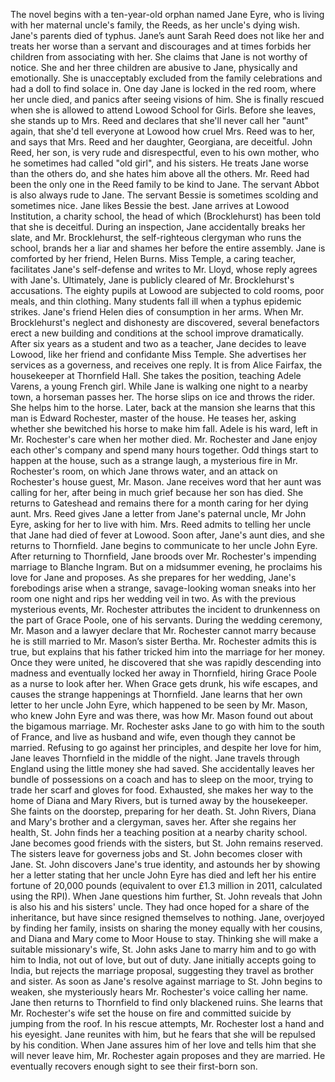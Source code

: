  The novel begins with a ten-year-old orphan named Jane Eyre, who is living with her maternal uncle's family, the Reeds, as her uncle's dying wish. Jane's parents died of typhus. Jane’s aunt Sarah Reed does not like her and treats her worse than a servant and discourages and at times forbids her children from associating with her. She claims that Jane is not worthy of notice. She and her three children are abusive to Jane, physically and emotionally. She is unacceptably excluded from the family celebrations and had a doll to find solace in. One day Jane is locked in the red room, where her uncle died, and panics after seeing visions of him. She is finally rescued when she is allowed to attend Lowood School for Girls. Before she leaves, she stands up to Mrs. Reed and declares that she'll never call her "aunt" again, that she'd tell everyone at Lowood how cruel Mrs. Reed was to her, and says that Mrs. Reed and her daughter, Georgiana, are deceitful. John Reed, her son, is very rude and disrespectful, even to his own mother, who he sometimes had called "old girl", and his sisters. He treats Jane worse than the others do, and she hates him above all the others. Mr. Reed had been the only one in the Reed family to be kind to Jane. The servant Abbot is also always rude to Jane. The servant Bessie is sometimes scolding and sometimes nice. Jane likes Bessie the best. Jane arrives at Lowood Institution, a charity school, the head of which (Brocklehurst) has been told that she is deceitful. During an inspection, Jane accidentally breaks her slate, and Mr. Brocklehurst, the self-righteous clergyman who runs the school, brands her a liar and shames her before the entire assembly. Jane is comforted by her friend, Helen Burns. Miss Temple, a caring teacher, facilitates Jane's self-defense and writes to Mr. Lloyd, whose reply agrees with Jane's. Ultimately, Jane is publicly cleared of Mr. Brocklehurst's accusations. The eighty pupils at Lowood are subjected to cold rooms, poor meals, and thin clothing. Many students fall ill when a typhus epidemic strikes. Jane's friend Helen dies of consumption in her arms. When Mr. Brocklehurst's neglect and dishonesty are discovered, several benefactors erect a new building and conditions at the school improve dramatically. After six years as a student and two as a teacher, Jane decides to leave Lowood, like her friend and confidante Miss Temple. She advertises her services as a governess, and receives one reply. It is from Alice Fairfax, the housekeeper at Thornfield Hall. She takes the position, teaching Adele Varens, a young French girl. While Jane is walking one night to a nearby town, a horseman passes her. The horse slips on ice and throws the rider. She helps him to the horse. Later, back at the mansion she learns that this man is Edward Rochester, master of the house. He teases her, asking whether she bewitched his horse to make him fall. Adele is his ward, left in Mr. Rochester's care when her mother died. Mr. Rochester and Jane enjoy each other's company and spend many hours together. Odd things start to happen at the house, such as a strange laugh, a mysterious fire in Mr. Rochester's room, on which Jane throws water, and an attack on Rochester's house guest, Mr. Mason. Jane receives word that her aunt was calling for her, after being in much grief because her son has died. She returns to Gateshead and remains there for a month caring for her dying aunt. Mrs. Reed gives Jane a letter from Jane's paternal uncle, Mr John Eyre, asking for her to live with him. Mrs. Reed admits to telling her uncle that Jane had died of fever at Lowood. Soon after, Jane's aunt dies, and she returns to Thornfield. Jane begins to communicate to her uncle John Eyre. After returning to Thornfield, Jane broods over Mr. Rochester's impending marriage to Blanche Ingram. But on a midsummer evening, he proclaims his love for Jane and proposes. As she prepares for her wedding, Jane's forebodings arise when a strange, savage-looking woman sneaks into her room one night and rips her wedding veil in two. As with the previous mysterious events, Mr. Rochester attributes the incident to drunkenness on the part of Grace Poole, one of his servants. During the wedding ceremony, Mr. Mason and a lawyer declare that Mr. Rochester cannot marry because he is still married to Mr. Mason’s sister Bertha. Mr. Rochester admits this is true, but explains that his father tricked him into the marriage for her money. Once they were united, he discovered that she was rapidly descending into madness and eventually locked her away in Thornfield, hiring Grace Poole as a nurse to look after her. When Grace gets drunk, his wife escapes, and causes the strange happenings at Thornfield. Jane learns that her own letter to her uncle John Eyre, which happened to be seen by Mr. Mason, who knew John Eyre and was there, was how Mr. Mason found out about the bigamous marriage. Mr. Rochester asks Jane to go with him to the south of France, and live as husband and wife, even though they cannot be married. Refusing to go against her principles, and despite her love for him, Jane leaves Thornfield in the middle of the night. Jane travels through England using the little money she had saved. She accidentally leaves her bundle of possessions on a coach and has to sleep on the moor, trying to trade her scarf and gloves for food. Exhausted, she makes her way to the home of Diana and Mary Rivers, but is turned away by the housekeeper. She faints on the doorstep, preparing for her death. St. John Rivers, Diana and Mary's brother and a clergyman, saves her. After she regains her health, St. John finds her a teaching position at a nearby charity school. Jane becomes good friends with the sisters, but St. John remains reserved. The sisters leave for governess jobs and St. John becomes closer with Jane. St. John discovers Jane's true identity, and astounds her by showing her a letter stating that her uncle John Eyre has died and left her his entire fortune of 20,000 pounds (equivalent to over £1.3 million in 2011, calculated using the RPI). When Jane questions him further, St. John reveals that John is also his and his sisters' uncle. They had once hoped for a share of the inheritance, but have since resigned themselves to nothing. Jane, overjoyed by finding her family, insists on sharing the money equally with her cousins, and Diana and Mary come to Moor House to stay. Thinking she will make a suitable missionary's wife, St. John asks Jane to marry him and to go with him to India, not out of love, but out of duty. Jane initially accepts going to India, but rejects the marriage proposal, suggesting they travel as brother and sister. As soon as Jane's resolve against marriage to St. John begins to weaken, she mysteriously hears Mr. Rochester's voice calling her name. Jane then returns to Thornfield to find only blackened ruins. She learns that Mr. Rochester's wife set the house on fire and committed suicide by jumping from the roof. In his rescue attempts, Mr. Rochester lost a hand and his eyesight. Jane reunites with him, but he fears that she will be repulsed by his condition. When Jane assures him of her love and tells him that she will never leave him, Mr. Rochester again proposes and they are married. He eventually recovers enough sight to see their first-born son.